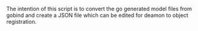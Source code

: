The intention of this script is to convert the go generated model files from gobind and create a JSON file which can be edited for deamon to object registration.

 
